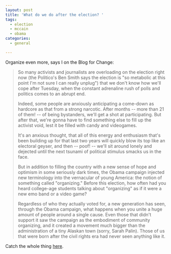 ```yaml
---
layout: post
title: 'What do we do after the election? '
tags:
  - election
  - mccain
  - obama
categories:
  - general

---
```


Organize even more, says I on the Blog for Change: 

<blockquote>So many activists and journalists are overloading on the election right now (the Politico's Ben Smith says the election is "so metabolic at this point I'm not sure I can really unplug") that we don't know how we'll cope after Tuesday, when the constant adrenaline rush of polls and politics comes to an abrupt end.

Indeed, some people are anxiously anticipating a come-down as hardcore as that from a strong narcotic. After months -- more than 21 of them! -- of being bystanders, we'll get a shot at participating. But after that, we're gonna have to find something else to fill up the activist void, lest it be filled with candy and videogames.

It's an anxious thought, that all of this energy and enthusiasm that's been building up for that last two years will quickly blow its top like an electoral geyser, and then -- poof! -- we'll sit around lonely and dejected until the next tsunami of political stimulus smacks us in the face.

But in addition to filling the country with a new sense of hope and optimism in some seriously dark times, the Obama campaign injected new terminology into the vernacular of young America: the notion of something called "organizing." Before this election, how often had you heard college-age students talking about "organizing" as if it were a new emo band or a video game?

Regardless of who they actually voted for, a new generation has seen, through the Obama campaign, what happens when you unite a huge amount of people around a single cause. Even those that didn't support it saw the campaign as the embodiment of community organizing, and it created a movement much bigger than the administration of a tiny Alaskan town (sorry, Sarah Palin). Those of us that were born after the civil rights era had never seen anything like it.</blockquote>

Catch the whole thing <a href="http://www.blogforchange.org/?p=27">here</a>.
